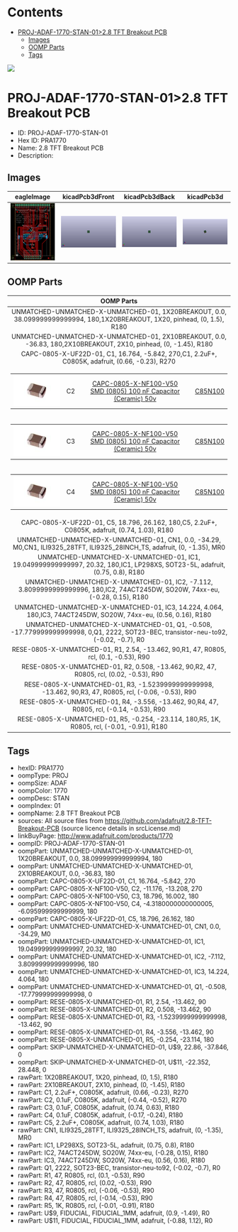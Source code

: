 



Contents
========

* [PROJ-ADAF-1770-STAN-01>2.8 TFT Breakout PCB](#proj-adaf-1770-stan-0128-tft-breakout-pcb)
	* [Images](#images)
	* [OOMP Parts](#oomp-parts)
	* [Tags](#tags)
  
![][im]
# PROJ-ADAF-1770-STAN-01>2.8 TFT Breakout PCB

- ID: PROJ-ADAF-1770-STAN-01
- Hex ID: PRA1770
- Name: 2.8 TFT Breakout PCB
- Description: 

## Images
  
  

|eagleImage|kicadPcb3dFront|kicadPcb3dBack|kicadPcb3d|
| :---: | :---: | :---: | :---: |
|[![eagleImage](eagleImage_140.png)](eagleImage_600.png)|[![kicadPcb3dFront](kicadPcb3dFront_140.png)](kicadPcb3dFront_600.png)|[![kicadPcb3dBack](kicadPcb3dBack_140.png)](kicadPcb3dBack_600.png)|[![kicadPcb3d](kicadPcb3d_140.png)](kicadPcb3d_600.png)|

## OOMP Parts
  

|OOMP Parts|
| :---: |
|UNMATCHED-UNMATCHED-X-UNMATCHED-01, 1X20BREAKOUT, 0.0, 38.099999999999994, 180,1X20BREAKOUT, 1X20, pinhead, (0, 1.5), R180|
|UNMATCHED-UNMATCHED-X-UNMATCHED-01, 2X10BREAKOUT, 0.0, -36.83, 180,2X10BREAKOUT, 2X10, pinhead, (0, -1.45), R180|
|CAPC-0805-X-UF22D-01, C1, 16.764, -5.842, 270,C1, 2.2uF+, C0805K, adafruit, (0.66, -0.23), R270|
|<table><tr><td>![CAPC-0805-X-NF100-V50](https://raw.githubusercontent.com/oomlout/oomlout_OOMP_parts/main/CAPC-0805-X-NF100-V50/image_140.jpg)</td><td> C2</td><td>[CAPC-0805-X-NF100-V50<br>SMD (0805) 100 nF Capacitor (Ceramic) 50v](https://github.com/oomlout/oomlout_OOMP_parts/tree/main/CAPC-0805-X-NF100-V50/)</td><td>[C85N100](https://github.com/oomlout/oomlout_OOMP_parts/tree/main/CAPC-0805-X-NF100-V50/)</td></tr></table>|
|<table><tr><td>![CAPC-0805-X-NF100-V50](https://raw.githubusercontent.com/oomlout/oomlout_OOMP_parts/main/CAPC-0805-X-NF100-V50/image_140.jpg)</td><td> C3</td><td>[CAPC-0805-X-NF100-V50<br>SMD (0805) 100 nF Capacitor (Ceramic) 50v](https://github.com/oomlout/oomlout_OOMP_parts/tree/main/CAPC-0805-X-NF100-V50/)</td><td>[C85N100](https://github.com/oomlout/oomlout_OOMP_parts/tree/main/CAPC-0805-X-NF100-V50/)</td></tr></table>|
|<table><tr><td>![CAPC-0805-X-NF100-V50](https://raw.githubusercontent.com/oomlout/oomlout_OOMP_parts/main/CAPC-0805-X-NF100-V50/image_140.jpg)</td><td> C4</td><td>[CAPC-0805-X-NF100-V50<br>SMD (0805) 100 nF Capacitor (Ceramic) 50v](https://github.com/oomlout/oomlout_OOMP_parts/tree/main/CAPC-0805-X-NF100-V50/)</td><td>[C85N100](https://github.com/oomlout/oomlout_OOMP_parts/tree/main/CAPC-0805-X-NF100-V50/)</td></tr></table>|
|CAPC-0805-X-UF22D-01, C5, 18.796, 26.162, 180,C5, 2.2uF+, C0805K, adafruit, (0.74, 1.03), R180|
|UNMATCHED-UNMATCHED-X-UNMATCHED-01, CN1, 0.0, -34.29, M0,CN1, ILI9325_28TFT, ILI9325_28INCH_TS, adafruit, (0, -1.35), MR0|
|UNMATCHED-UNMATCHED-X-UNMATCHED-01, IC1, 19.049999999999997, 20.32, 180,IC1, LP298XS, SOT23-5L, adafruit, (0.75, 0.8), R180|
|UNMATCHED-UNMATCHED-X-UNMATCHED-01, IC2, -7.112, 3.8099999999999996, 180,IC2, 74ACT245DW, SO20W, 74xx-eu, (-0.28, 0.15), R180|
|UNMATCHED-UNMATCHED-X-UNMATCHED-01, IC3, 14.224, 4.064, 180,IC3, 74ACT245DW, SO20W, 74xx-eu, (0.56, 0.16), R180|
|UNMATCHED-UNMATCHED-X-UNMATCHED-01, Q1, -0.508, -17.779999999999998, 0,Q1, 2222, SOT23-BEC, transistor-neu-to92, (-0.02, -0.7), R0|
|RESE-0805-X-UNMATCHED-01, R1, 2.54, -13.462, 90,R1, 47, R0805, rcl, (0.1, -0.53), R90|
|RESE-0805-X-UNMATCHED-01, R2, 0.508, -13.462, 90,R2, 47, R0805, rcl, (0.02, -0.53), R90|
|RESE-0805-X-UNMATCHED-01, R3, -1.5239999999999998, -13.462, 90,R3, 47, R0805, rcl, (-0.06, -0.53), R90|
|RESE-0805-X-UNMATCHED-01, R4, -3.556, -13.462, 90,R4, 47, R0805, rcl, (-0.14, -0.53), R90|
|RESE-0805-X-UNMATCHED-01, R5, -0.254, -23.114, 180,R5, 1K, R0805, rcl, (-0.01, -0.91), R180|

## Tags

- hexID: PRA1770
- oompType: PROJ
- oompSize: ADAF
- oompColor: 1770
- oompDesc: STAN
- oompIndex: 01
- oompName: 2.8 TFT Breakout PCB
- sources: All source files from https://github.com/adafruit/2.8-TFT-Breakout-PCB (source licence details in srcLicense.md)
- linkBuyPage: http://www.adafruit.com/products/1770
- oompID: PROJ-ADAF-1770-STAN-01
- oompPart: UNMATCHED-UNMATCHED-X-UNMATCHED-01, 1X20BREAKOUT, 0.0, 38.099999999999994, 180
- oompPart: UNMATCHED-UNMATCHED-X-UNMATCHED-01, 2X10BREAKOUT, 0.0, -36.83, 180
- oompPart: CAPC-0805-X-UF22D-01, C1, 16.764, -5.842, 270
- oompPart: CAPC-0805-X-NF100-V50, C2, -11.176, -13.208, 270
- oompPart: CAPC-0805-X-NF100-V50, C3, 18.796, 16.002, 180
- oompPart: CAPC-0805-X-NF100-V50, C4, -4.3180000000000005, -6.095999999999999, 180
- oompPart: CAPC-0805-X-UF22D-01, C5, 18.796, 26.162, 180
- oompPart: UNMATCHED-UNMATCHED-X-UNMATCHED-01, CN1, 0.0, -34.29, M0
- oompPart: UNMATCHED-UNMATCHED-X-UNMATCHED-01, IC1, 19.049999999999997, 20.32, 180
- oompPart: UNMATCHED-UNMATCHED-X-UNMATCHED-01, IC2, -7.112, 3.8099999999999996, 180
- oompPart: UNMATCHED-UNMATCHED-X-UNMATCHED-01, IC3, 14.224, 4.064, 180
- oompPart: UNMATCHED-UNMATCHED-X-UNMATCHED-01, Q1, -0.508, -17.779999999999998, 0
- oompPart: RESE-0805-X-UNMATCHED-01, R1, 2.54, -13.462, 90
- oompPart: RESE-0805-X-UNMATCHED-01, R2, 0.508, -13.462, 90
- oompPart: RESE-0805-X-UNMATCHED-01, R3, -1.5239999999999998, -13.462, 90
- oompPart: RESE-0805-X-UNMATCHED-01, R4, -3.556, -13.462, 90
- oompPart: RESE-0805-X-UNMATCHED-01, R5, -0.254, -23.114, 180
- oompPart: SKIP-UNMATCHED-X-UNMATCHED-01, U$9, 22.86, -37.846, 0
- oompPart: SKIP-UNMATCHED-X-UNMATCHED-01, U$11, -22.352, 28.448, 0
- rawPart: 1X20BREAKOUT, 1X20, pinhead, (0, 1.5), R180
- rawPart: 2X10BREAKOUT, 2X10, pinhead, (0, -1.45), R180
- rawPart: C1, 2.2uF+, C0805K, adafruit, (0.66, -0.23), R270
- rawPart: C2, 0.1uF, C0805K, adafruit, (-0.44, -0.52), R270
- rawPart: C3, 0.1uF, C0805K, adafruit, (0.74, 0.63), R180
- rawPart: C4, 0.1uF, C0805K, adafruit, (-0.17, -0.24), R180
- rawPart: C5, 2.2uF+, C0805K, adafruit, (0.74, 1.03), R180
- rawPart: CN1, ILI9325_28TFT, ILI9325_28INCH_TS, adafruit, (0, -1.35), MR0
- rawPart: IC1, LP298XS, SOT23-5L, adafruit, (0.75, 0.8), R180
- rawPart: IC2, 74ACT245DW, SO20W, 74xx-eu, (-0.28, 0.15), R180
- rawPart: IC3, 74ACT245DW, SO20W, 74xx-eu, (0.56, 0.16), R180
- rawPart: Q1, 2222, SOT23-BEC, transistor-neu-to92, (-0.02, -0.7), R0
- rawPart: R1, 47, R0805, rcl, (0.1, -0.53), R90
- rawPart: R2, 47, R0805, rcl, (0.02, -0.53), R90
- rawPart: R3, 47, R0805, rcl, (-0.06, -0.53), R90
- rawPart: R4, 47, R0805, rcl, (-0.14, -0.53), R90
- rawPart: R5, 1K, R0805, rcl, (-0.01, -0.91), R180
- rawPart: U$9, FIDUCIAL, FIDUCIAL_1MM, adafruit, (0.9, -1.49), R0
- rawPart: U$11, FIDUCIAL, FIDUCIAL_1MM, adafruit, (-0.88, 1.12), R0



[im]: kicadPcb3d_450.png
